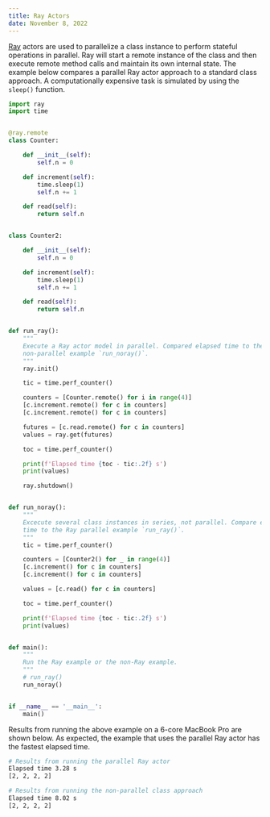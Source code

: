 ```yaml
---
title: Ray Actors
date: November 8, 2022
---
```


[Ray](https://www.ray.io) actors are used to parallelize a class instance to perform stateful operations in parallel. Ray will start a remote instance of the class and then execute remote method calls and maintain its own internal state. The example below compares a parallel Ray actor approach to a standard class approach. A computationally expensive task is simulated by using the `sleep()` function.

```python
import ray
import time


@ray.remote
class Counter:

    def __init__(self):
        self.n = 0

    def increment(self):
        time.sleep(1)
        self.n += 1

    def read(self):
        return self.n


class Counter2:

    def __init__(self):
        self.n = 0

    def increment(self):
        time.sleep(1)
        self.n += 1

    def read(self):
        return self.n


def run_ray():
    """
    Execute a Ray actor model in parallel. Compared elapsed time to the
    non-parallel example `run_noray()`.
    """
    ray.init()

    tic = time.perf_counter()

    counters = [Counter.remote() for i in range(4)]
    [c.increment.remote() for c in counters]
    [c.increment.remote() for c in counters]

    futures = [c.read.remote() for c in counters]
    values = ray.get(futures)

    toc = time.perf_counter()

    print(f'Elapsed time {toc - tic:.2f} s')
    print(values)

    ray.shutdown()


def run_noray():
    """
    Excecute several class instances in series, not parallel. Compare elapsed
    time to the Ray parallel example `run_ray()`.
    """
    tic = time.perf_counter()

    counters = [Counter2() for _ in range(4)]
    [c.increment() for c in counters]
    [c.increment() for c in counters]

    values = [c.read() for c in counters]

    toc = time.perf_counter()

    print(f'Elapsed time {toc - tic:.2f} s')
    print(values)


def main():
    """
    Run the Ray example or the non-Ray example.
    """
    # run_ray()
    run_noray()


if __name__ == '__main__':
    main()
```

Results from running the above example on a 6-core MacBook Pro are shown below. As expected, the example that uses the parallel Ray actor has the fastest elapsed time.

```bash
# Results from running the parallel Ray actor
Elapsed time 3.28 s
[2, 2, 2, 2]

# Results from running the non-parallel class approach
Elapsed time 8.02 s
[2, 2, 2, 2]
```
